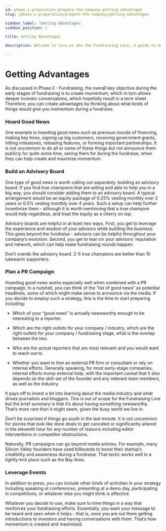 ```yaml
---
id: phase-i-preparation-prepare-the-company-getting-advantages
slug: /phase-i-preparation/prepare-the-company/getting-advantages

sidebar_label: 'Getting Advantages'
sidebar_position: 1

title: Getting Advantages

description: Welcome to lore.vc aka the Fundraising Lore, a guide to help founder CEOs successfully raise early-stage VC financing from Silicon Valley investors

---
```


# Getting Advantages

As discussed in Phase II - Fundraising, the overall key objective during the early stages of fundraising is to create momentum, which in turn allows deeper investor conversations, which hopefully result in a term sheet. Therefore, you can create advantages by thinking about what kinds of things would give you momentum during a fundraise. 

### Hoard Good News 

One example is hoarding good news such as previous rounds of financing, making key hires, signing up big customers, receiving government grants, hitting milestones, releasing features, or forming important partnerships. It is not uncommon to do all or some of these things but not announce them publicly for quite some time, saving them for during the fundraise, when they can help create and maximize momentum. 

### Build an Advisory Board

One type of good news is worth calling out separately: building an advisory board. If you find true champions that are willing and able to help you in a big way, you should consider adding them to an advisory board. A typical arrangement would be an equity package of 0.25% vesting monthly over 2 years or 0.5% vesting monthly over 4 years. Such a setup can help further incentivize them - although it is worth mentioning that a true champion would help regardless, and treat the equity as a cherry on top.

Advisory boards are helpful in at least two ways. First, you get to leverage the experience and wisdom of your advisors while building the business. This goes beyond the fundraise - advisors can be helpful throughout your company’s evolution. Second, you get to lean on your advisors’ reputation and network, which can help make fundraising rounds happen.

Don’t overdo the advisory board. 2-5 true champions are better than 10 lukewarm supporters.

### Plan a PR Campaign

Hoarding good news works especially well when combined with a PR campaign. In a nutshell, you can think of the “list of good news“ as potential headlines, some of which might make sense to announce via the media. If you decide to employ such a strategy, this is the time to start preparing including:

* Which of your “good news” is actually newsworthy enough to be interesting to a reporter.

* Which are the right outlets for your company / industry, which are the right outlets for your company / fundraising stage, what is the overlap between the two.

* Who are the actual reporters that are most relevant and you would want to reach out to.

* Whether you want to hire an external PR firm or consultant or rely on internal efforts. Generally speaking, for most early-stage companies, internal efforts trump external help, with the important caveat that it also depends on the skill-set of the founder and any relevant team members, as well as the industry.

It pays off to invest a bit into learning about the media industry and what drives journalists and bloggers. This is out of scope for the Fundraising Lore but the brief summary is that it’s about having something newsworthy. That’s more rare than it might seem, given the busy world we live in.

Don’t be surprised if things go south in the last minute. It is not uncommon for stories that look like done deals to get canceled or significantly altered in the eleventh hour for any number of reasons including editor interventions or competitor obstructions.

Naturally, PR campaigns can go beyond media articles. For example, many Silicon Valley founders have used billboards to boost their startup’s credibility and awareness during a fundraise. That tactic works well in a tightly-knit place such as the Bay Area.

### Leverage Events

In addition to press, you can include other kinds of activities in your strategy including speaking at conferences, presenting at a demo day, participating in competitions, or whatever else you might think is effective. 

Whatever you decide to use, make sure to time things in a way that reinforces your fundraising efforts. Essentially, you want your message to be heard and seen when it helps - that is, once you are out there getting introductions to investors and having conversations with them. That’s how momentum is created and maximized.